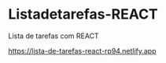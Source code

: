 # Listadetarefas-REACT
 Lista de tarefas com REACT

 https://lista-de-tarefas-react-rp94.netlify.app
